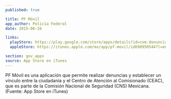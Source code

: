 ```yaml
---
published: true

title: PF Móvil
app_author: Policía Federal
date: 2015-06-26

links:
  playStore: https://play.google.com/store/apps/details?id=com.denuncia.ciudadana
  appleStore: https://itunes.apple.com/mx/app/pf-movil/id690950544?l=en&mt=8

section: gov_apps
source: App Store en iTunes
---
```


PF Móvil es una aplicación que permite realizar denuncias y establecer un vínculo entre la ciudadanía y el Centro de Atención al Comisionado (CEAC), que es parte de la Comisión Nacional de Seguridad (CNS) Mexicana. (Fuente: App Store en iTunes)
